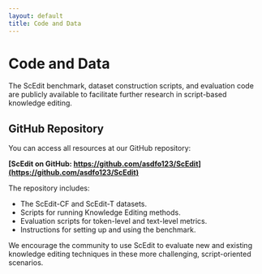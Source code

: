 ```yaml
---
layout: default
title: Code and Data
---
```


# Code and Data

The ScEdit benchmark, dataset construction scripts, and evaluation code are publicly available to facilitate further research in script-based knowledge editing.

## GitHub Repository

You can access all resources at our GitHub repository:

**[ScEdit on GitHub: https://github.com/asdfo123/ScEdit](https://github.com/asdfo123/ScEdit)**

The repository includes:
* The ScEdit-CF and ScEdit-T datasets.
* Scripts for running Knowledge Editing methods.
* Evaluation scripts for token-level and text-level metrics.
* Instructions for setting up and using the benchmark.

We encourage the community to use ScEdit to evaluate new and existing knowledge editing techniques in these more challenging, script-oriented scenarios.